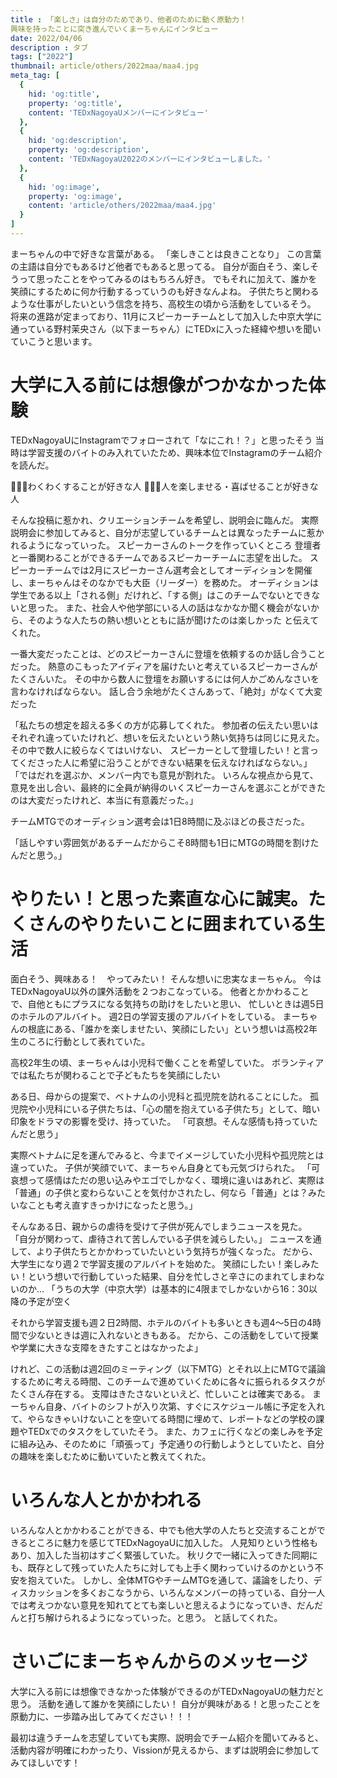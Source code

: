 ```yaml
---
title : 「楽しさ」は自分のためであり、他者のために動く原動力！
興味を持ったことに突き進んでいくまーちゃんにインタビュー
date: 2022/04/06
description : タブ
tags: ["2022"]
thumbnail: article/others/2022maa/maa4.jpg
meta_tag: [
  {
    hid: 'og:title',
    property: 'og:title',
    content: 'TEDxNagoyaUメンバーにインタビュー'
  },
  {
    hid: 'og:description',
    property: 'og:description',
    content: 'TEDxNagoyaU2022のメンバーにインタビューしました。'
  },
  {
    hid: 'og:image',
    property: 'og:image',
    content: 'article/others/2022maa/maa4.jpg'
  }
]
---
```


まーちゃんの中で好きな言葉がある。
「楽しきことは良きことなり」
この言葉の主語は自分でもあるけど他者でもあると思ってる。
自分が面白そう、楽しそうって思ったことをやってみるのはもちろん好き。
でもそれに加えて、誰かを笑顔にするために何か行動するっていうのも好きなんよね。
子供たちと関わるような仕事がしたいという信念を持ち、高校生の頃から活動をしているそう。
将来の進路が定まっており、11月にスピーカーチームとして加入した中京大学に通っている野村茉央さん（以下まーちゃん）にTEDxに入った経緯や想いを聞いていこうと思います。

# 大学に入る前には想像がつかなかった体験

TEDxNagoyaUにInstagramでフォローされて「なにこれ！？」と思ったそう
当時は学習支援のバイトのみ入れていたため、興味本位でInstagramのチーム紹介を読んだ。

🙋🏾‍♂わくわくすることが好きな人
🙋🏻‍♀️人を楽しませる・喜ばせることが好きな人

そんな投稿に惹かれ、クリエーションチームを希望し、説明会に臨んだ。
実際説明会に参加してみると、自分が志望しているチームとは異なったチームに惹かれるようになっていった。
スピーカーさんのトークを作っていくところ
登壇者と一番関わることができるチームであるスピーカーチームに志望を出した。
スピーカーチームでは2月にスピーカーさん選考会としてオーディションを開催し、まーちゃんはそのなかでも大臣（リーダー）を務めた。
オーディションは学生である以上「される側」だけれど、「する側」はこのチームでないとできないと思った。
また、社会人や他学部にいる人の話はなかなか聞く機会がないから、そのような人たちの熱い想いとともに話が聞けたのは楽しかった
と伝えてくれた。

一番大変だったことは、どのスピーカーさんに登壇を依頼するのか話し合うことだった。
熱意のこもったアイディアを届けたいと考えているスピーカーさんがたくさんいた。
その中から数人に登壇をお願いするには何人かごめんなさいを言わなければならない。
話し合う余地がたくさんあって、「絶対」がなくて大変だった

「私たちの想定を超える多くの方が応募してくれた。
参加者の伝えたい思いはそれぞれ違っていたけれど、想いを伝えたいという熱い気持ちは同じに見えた。
その中で数人に絞らなくてはいけない、
スピーカーとして登壇したい！と言ってくださった人に希望に沿うことができない結果を伝えなければならない。」
「ではだれを選ぶか、メンバー内でも意見が割れた。
いろんな視点から見て、意見を出し合い、最終的に全員が納得のいくスピーカーさんを選ぶことができたのは大変だったけれど、本当に有意義だった。」

チームMTGでのオーディション選考会は1日8時間に及ぶほどの長さだった。

「話しやすい雰囲気があるチームだからこそ8時間も1日にMTGの時間を割けたんだと思う。」

# やりたい！と思った素直な心に誠実。たくさんのやりたいことに囲まれている生活

面白そう、興味ある！　やってみたい！
そんな想いに忠実なまーちゃん。
今はTEDxNagoyaU以外の課外活動を２つおこなっている。
他者とかかわることで、自他ともにプラスになる気持ちの助けをしたいと思い、
忙しいときは週5日のホテルのアルバイト。
週2日の学習支援のアルバイトをしている。
まーちゃんの根底にある、「誰かを楽しませたい、笑顔にしたい」という想いは高校2年生のころに行動として表れていた。

高校2年生の頃、まーちゃんは小児科で働くことを希望していた。
ボランティアでは私たちが関わることで子どもたちを笑顔にしたい

ある日、母からの提案で、ベトナムの小児科と孤児院を訪れることにした。
孤児院や小児科にいる子供たちは、「心の闇を抱えている子供たち」として、暗い印象をドラマの影響を受け、持っていた。
「可哀想。そんな感情も持っていたんだと思う」

実際ベトナムに足を運んでみると、今までイメージしていた小児科や孤児院とは違っていた。
子供が笑顔でいて、まーちゃん自身とても元気づけられた。
「可哀想って感情はただの思い込みやエゴでしかなく、環境に違いはあれど、実際は「普通」の子供と変わらないことを気付かされたし、何なら「普通」とは？みたいなことも考え直すきっかけになったと思う。」

そんなある日、親からの虐待を受けて子供が死んでしまうニュースを見た。
「自分が関わって、虐待されて苦しんでいる子供を減らしたい。」
ニュースを通して、より子供たちとかかわっていたいという気持ちが強くなった。
だから、大学生になり週２で学習支援のアルバイトを始めた。
笑顔にしたい！楽しみたい！という想いで行動していった結果、自分を忙しさと辛さにのまれてしまわないのか...
「うちの大学（中京大学）は基本的に4限までしかないから16：30以降の予定が空く

それから学習支援も週２日2時間、ホテルのバイトも多いときも週4～5日の4時間で少ないときは週に入れないときもある。
だから、この活動をしていて授業や学業に大きな支障をきたすことはなかったよ」

けれど、この活動は週2回のミーティング（以下MTG）とそれ以上にMTGで議論するために考える時間、このチームで進めていくために各々に振られるタスクがたくさん存在する。
支障はきたさないといえど、忙しいことは確実である。
まーちゃん自身、バイトのシフトが入り次第、すぐにスケジュール帳に予定を入れて、やらなきゃいけないことを空いてる時間に埋めて、レポートなどの学校の課題やTEDxでのタスクをしていたそう。
また、カフェに行くなどの楽しみを予定に組み込み、そのために「頑張って」予定通りの行動しようとしていたと、自分の趣味を楽しむために動いていたと教えてくれた。

# いろんな人とかかわれる

いろんな人とかかわることができる、中でも他大学の人たちと交流することができるところに魅力を感じてTEDxNagoyaUに加入した。
人見知りという性格もあり、加入した当初はすごく緊張していた。
秋リクで一緒に入ってきた同期にも、既存として残っていた人たちに対しても上手く関わっていけるのかという不安を抱えていた。
しかし、全体MTGやチームMTGを通して、議論をしたり、ディスカッションを多くおこなうから、いろんなメンバーの持っている、自分一人では考えつかない意見を知れてとても楽しいと思えるようになっていき、だんだんと打ち解けられるようになっていった。と思う。
と話してくれた。


# さいごにまーちゃんからのメッセージ

大学に入る前には想像できなかった体験ができるのがTEDxNagoyaUの魅力だと思う。
活動を通して誰かを笑顔にしたい！
自分が興味がある！と思ったことを原動力に、一歩踏み出してみてください！！！

最初は違うチームを志望していても実際、説明会でチーム紹介を聞いてみると、活動内容が明確にわかったり、Vissionが見えるから、まずは説明会に参加してみてほしいです！

